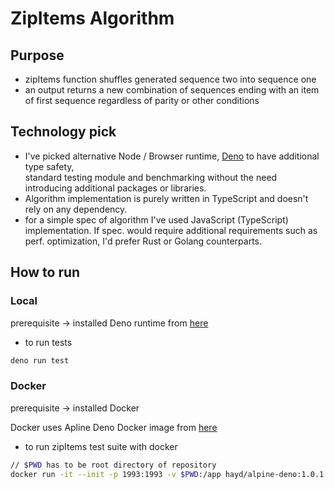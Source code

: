 # ZipItems Algorithm

## Purpose
- zipItems function shuffles generated sequence two into sequence one
- an output returns a new combination of sequences ending with an item of first sequence regardless of parity or other conditions

## Technology pick
- I've picked alternative Node / Browser runtime, [Deno](https://deno.land/) to have additional type safety,  
standard testing module and benchmarking without the need introducing additional packages or libraries.
- Algorithm implementation is purely written in TypeScript and doesn't rely on any dependency.
- for a simple spec of algorithm I've used JavaScript (TypeScript) implementation. If spec. would require additional requirements such as perf. optimization, I'd prefer Rust or Golang counterparts.

## How to run

### Local
prerequisite -> installed Deno runtime from [here](https://deno.land/#installation)

- to run tests 
```bash
deno run test
```

### Docker
prerequisite -> installed Docker

Docker uses Apline Deno Docker image from [here](https://hub.docker.com/r/hayd/alpine-deno/)

- to run zipItems test suite with docker
```bash
// $PWD has to be root directory of repository
docker run -it --init -p 1993:1993 -v $PWD:/app hayd/alpine-deno:1.0.1 test /app/node/zipItems.test.ts
```

